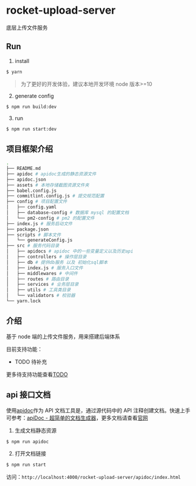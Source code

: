 # rocket-upload-server

底层上传文件服务

## Run

1. install

```bash
$ yarn
```

> 为了更好的开发体验，建议本地开发环境 node 版本>=10

2. generate config

```bash
$ npm run build:dev
```

3. run

```bash
$ npm run start:dev
```

## 项目框架介绍

```bash
.
├── README.md
├── apidoc # apidoc生成的静态资源文件
├── apidoc.json
├── assets # 本地存储截图资源文件夹
├── babel.config.js
├── commitlint.config.js # 提交规范配置
├── config # 项目配置文件
│   ├── config.yaml
│   ├── database-config # 数据库 mysql 的配置文档
│   └── pm2-config # pm2 的配置文件
├── index.js # 服务启动文件
├── package.json
├── scripts # 脚本文件
│   └── generateConfig.js
├── src # 服务代码目录
│   ├── apidocs # apidoc 中的一些变量定义以及历史api
│   ├── controllers # 操作层目录
│   ├── db # 提供db服务 以及 初始化sql脚本
│   ├── index.js # 服务入口文件
│   ├── middlewares # 中间件
│   ├── routes # 路由目录
│   ├── services # 业务层目录
│   ├── utils # 工具类目录
│   └── validators # 校验器
└── yarn.lock
```

## 介绍

基于 node 端的上传文件服务，用来搭建后端体系

目前支持功能：

- TODO 待补充

更多待支持功能查看[TODO](https://github.com/LackZero/rocket-upload-server/projects/1)

## api 接口文档

使用[apidoc](https://github.com/apidoc/apidoc)作为 API 文档工具是，通过源代码中的 API 注释创建文档。快速上手可参考：[apiDoc - 超简单的文档生成器](https://zhuanlan.zhihu.com/p/83487114)，更多文档请查看[官网](https://apidocjs.com/)

1. 生成文档静态资源

```bash
$ npm run apidoc
```

2. 打开文档链接

```bash
$ npm run start
```

访问：`http://localhost:4000/rocket-upload-server/apidoc/index.html`
